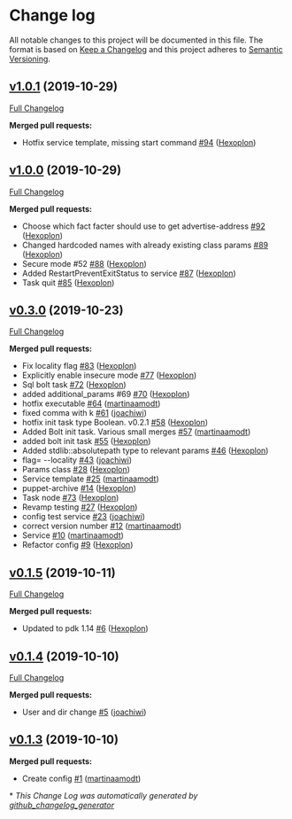 # Change log

All notable changes to this project will be documented in this file. The format is based on [Keep a Changelog](http://keepachangelog.com/en/1.0.0/) and this project adheres to [Semantic Versioning](http://semver.org).

## [v1.0.1](https://github.com/martinaamodt/cockroachdb/tree/v1.0.1) (2019-10-29)
[Full Changelog](https://github.com/martinaamodt/cockroachdb/compare/v1.0.0...v1.0.1)

**Merged pull requests:**

- Hotfix service template, missing start command [\#94](https://github.com/martinaamodt/cockroachdb/pull/94) ([Hexoplon](https://github.com/Hexoplon))

## [v1.0.0](https://github.com/martinaamodt/cockroachdb/tree/v1.0.0) (2019-10-29)
[Full Changelog](https://github.com/martinaamodt/cockroachdb/compare/v0.3.0...v1.0.0)

**Merged pull requests:**

- Choose which fact facter should use to get advertise-address [\#92](https://github.com/martinaamodt/cockroachdb/pull/92) ([Hexoplon](https://github.com/Hexoplon))
- Changed hardcoded names with already existing class params [\#89](https://github.com/martinaamodt/cockroachdb/pull/89) ([Hexoplon](https://github.com/Hexoplon))
- Secure mode \#52 [\#88](https://github.com/martinaamodt/cockroachdb/pull/88) ([Hexoplon](https://github.com/Hexoplon))
- Added RestartPreventExitStatus to service [\#87](https://github.com/martinaamodt/cockroachdb/pull/87) ([Hexoplon](https://github.com/Hexoplon))
- Task quit [\#85](https://github.com/martinaamodt/cockroachdb/pull/85) ([Hexoplon](https://github.com/Hexoplon))

## [v0.3.0](https://github.com/martinaamodt/cockroachdb/tree/v0.3.0) (2019-10-23)
[Full Changelog](https://github.com/martinaamodt/cockroachdb/compare/v0.1.5...v0.3.0)

**Merged pull requests:**

- Fix locality flag [\#83](https://github.com/martinaamodt/cockroachdb/pull/83) ([Hexoplon](https://github.com/Hexoplon))
- Explicitly enable insecure mode [\#77](https://github.com/martinaamodt/cockroachdb/pull/77) ([Hexoplon](https://github.com/Hexoplon))
- Sql bolt task [\#72](https://github.com/martinaamodt/cockroachdb/pull/72) ([Hexoplon](https://github.com/Hexoplon))
- added additional\_params \#69 [\#70](https://github.com/martinaamodt/cockroachdb/pull/70) ([Hexoplon](https://github.com/Hexoplon))
- hotfix executable [\#64](https://github.com/martinaamodt/cockroachdb/pull/64) ([martinaamodt](https://github.com/martinaamodt))
- fixed comma with k [\#61](https://github.com/martinaamodt/cockroachdb/pull/61) ([joachiwi](https://github.com/joachiwi))
- hotfix init task type Boolean. v0.2.1 [\#58](https://github.com/martinaamodt/cockroachdb/pull/58) ([Hexoplon](https://github.com/Hexoplon))
- Added Bolt init task. Various small merges [\#57](https://github.com/martinaamodt/cockroachdb/pull/57) ([martinaamodt](https://github.com/martinaamodt))
- added bolt init task [\#55](https://github.com/martinaamodt/cockroachdb/pull/55) ([Hexoplon](https://github.com/Hexoplon))
- Added stdlib::absolutepath type to relevant params [\#46](https://github.com/martinaamodt/cockroachdb/pull/46) ([Hexoplon](https://github.com/Hexoplon))
- flag= --locality [\#43](https://github.com/martinaamodt/cockroachdb/pull/43) ([joachiwi](https://github.com/joachiwi))
- Params class [\#28](https://github.com/martinaamodt/cockroachdb/pull/28) ([Hexoplon](https://github.com/Hexoplon))
- Service template [\#25](https://github.com/martinaamodt/cockroachdb/pull/25) ([martinaamodt](https://github.com/martinaamodt))
- puppet-archive [\#14](https://github.com/martinaamodt/cockroachdb/pull/14) ([Hexoplon](https://github.com/Hexoplon))
- Task node [\#73](https://github.com/martinaamodt/cockroachdb/pull/73) ([Hexoplon](https://github.com/Hexoplon))
- Revamp testing [\#27](https://github.com/martinaamodt/cockroachdb/pull/27) ([Hexoplon](https://github.com/Hexoplon))
- config test service [\#23](https://github.com/martinaamodt/cockroachdb/pull/23) ([joachiwi](https://github.com/joachiwi))
- correct version number [\#12](https://github.com/martinaamodt/cockroachdb/pull/12) ([martinaamodt](https://github.com/martinaamodt))
- Service [\#10](https://github.com/martinaamodt/cockroachdb/pull/10) ([martinaamodt](https://github.com/martinaamodt))
- Refactor config [\#9](https://github.com/martinaamodt/cockroachdb/pull/9) ([Hexoplon](https://github.com/Hexoplon))

## [v0.1.5](https://github.com/martinaamodt/cockroachdb/tree/v0.1.5) (2019-10-11)
[Full Changelog](https://github.com/martinaamodt/cockroachdb/compare/v0.1.4...v0.1.5)

**Merged pull requests:**

- Updated to pdk 1.14 [\#6](https://github.com/martinaamodt/cockroachdb/pull/6) ([Hexoplon](https://github.com/Hexoplon))

## [v0.1.4](https://github.com/martinaamodt/cockroachdb/tree/v0.1.4) (2019-10-10)
[Full Changelog](https://github.com/martinaamodt/cockroachdb/compare/v0.1.3...v0.1.4)

**Merged pull requests:**

- User and dir change [\#5](https://github.com/martinaamodt/cockroachdb/pull/5) ([joachiwi](https://github.com/joachiwi))

## [v0.1.3](https://github.com/martinaamodt/cockroachdb/tree/v0.1.3) (2019-10-10)
**Merged pull requests:**

- Create config [\#1](https://github.com/martinaamodt/cockroachdb/pull/1) ([martinaamodt](https://github.com/martinaamodt))



\* *This Change Log was automatically generated by [github_changelog_generator](https://github.com/skywinder/Github-Changelog-Generator)*